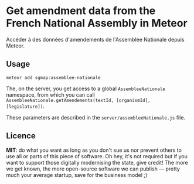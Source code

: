 # Get amendment data from the French National Assembly in Meteor

Accéder à des données d'amendements de l'Assemblée Nationale depuis Meteor.

## Usage

	meteor add sgmap:assemblee-nationale

The, on the server, you get access to a global `AssembleeNationale` namespace, from which you can call `AssembleeNationale.getAmendements(textId, [organismId], [legislature])`.

These parameters are described in the `server/assembleeNationale.js` file.


## Licence

**MIT**: do what you want as long as you don't sue us nor prevent others to use all or parts of this piece of software. Oh hey, it's not required but if you want to support those digitally modernising the state, give credit! The more we get known, the more open-source software we can publish — pretty much your average startup, save for the business model  ;)
